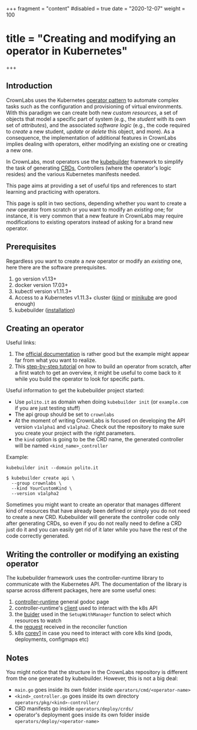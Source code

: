 +++
fragment = "content"
#disabled = true
date = "2020-12-07"
weight = 100
# title = "Creating and modifying an operator in Kubernetes"
+++



## Introduction

CrownLabs uses the Kubernetes [operator pattern](https://kubernetes.io/docs/concepts/extend-kubernetes/operator/ "operator pattern") to automate complex tasks such as the configuration and provisioning of virtual environments.
With this paradigm we can create both new _custom resources_, a set of objects that model a specific part of system (e.g., the _student_ with its own set of _attributes_), and the associated _software logic_ (e.g., the code required to _create_ a new student, _update_ or _delete_ this object, and more).
As a consequence, the implementation of additional features in CrownLabs implies dealing with operators, either modifying an existing one or creating a new one.

In CrownLabs, most operators use the [kubebuilder](https://github.com/kubernetes-sigs/kubebuilder) framework to simplify the task of generating [CRDs](https://kubernetes.io/docs/tasks/extend-kubernetes/custom-resources/custom-resource-definitions/ "CRDs"), Controllers (where the operator\'s logic resides) and the various Kubernetes manifests needed.

This page aims at providing a set of useful tips and references to start learning and practicing with operators.

This page is split in two sections, depending whether you want to create a _new_ operator from scratch or you want to modify an _existing_ one; for instance, it is very common that a new feature in CrownLabs may require modifications to existing operators instead of asking for a brand new operator.


## Prerequisites
Regardless you want to create a _new_ operator or modify an _existing_ one,  here there are the software prerequisites.

1. go version v1.13+
2. docker version 17.03+
3. kubectl version v1.11.3+
4. Access to a Kubernetes v1.11.3+ cluster ([kind](https://kind.sigs.k8s.io/ "kind") or [minikube](https://minikube.sigs.k8s.io/docs/ "minikube") are good enough)
5. kubebuilder ([installation](https://book.kubebuilder.io/quick-start.html#installation "installation"))


## Creating an operator

Useful links:
1. The [official documentation](https://book.kubebuilder.io/quick-start.html) is rather good but the example might appear far from what you want to realize.
2. This [step-by-step tutorial](https://www.youtube.com/watch?v=KBTXBUVNF2I) on how to build an operator from scratch, after a first watch to get an overview, it might be useful to come back to it while you build the operator to look for specific parts.

Useful information to get the kubebuilder project started:
- Use `polito.it` as domain when doing `kubebuilder init` (or `example.com`  if you are just testing stuff)
- The api group should be set to `crownlabs`
- At the moment of writing CrownLabs is focused on developing the API version `v1alpha1` and `v1alpha2`. Check out the repository to make sure you create your project with the right parameters.
- the `kind` option is going to be the CRD name, the generated controller will be named `<kind_name>_controller`

Example:

```
kubebuilder init --domain polito.it
```

```
$ kubebuilder create api \
  --group crownlabs \
  --kind YourCustomKind \
  --version v1alpha2
```

Sometimes you might want to create an operator that manages different kind of resources that have already been defined or simply you do not need to create a new CRD.
Kubebuilder will generate the controller code only after generating CRDs, so even if you do not really need to define a CRD just do it and you can easily get rid of it later while you have the rest of the code correctly generated.


## Writing the controller or modifying an existing operator

The kubebuilder framework uses the controller-runtime library to communicate with the Kubernetes API. The documentation of the library is sparse across different packages, here are some useful ones:
1. [controller-runtime](https://godoc.org/sigs.k8s.io/controller-runtime "controller-runtime") general godoc page
2. controller-runtime\'s [client](https://godoc.org/sigs.k8s.io/controller-runtime/pkg/client "client") used to interact with the k8s API
3. the [buider](https://godoc.org/sigs.k8s.io/controller-runtime/pkg/builder "buider") used in the `SetupWithManager` function to select which resources to watch
4. the [request](https://godoc.org/sigs.k8s.io/controller-runtime/pkg/reconcile#Request "request") received in the reconciler function
5. k8s [corev1](https://godoc.org/k8s.io/api/core/v1 "corev1") in case you need to interact with core k8s kind (pods, deployments, configmaps etc)


## Notes

You might notice that the structure in the CrownLabs repository is different from the one generated by kubebuilder. However, this is not a big deal:
- `main.go` goes inside its own folder inside `operators/cmd/<operator-name>`
- `<kind>_controller.go` goes inside its own directory `operators/pkg/<kind>-controller/`
- CRD manifests go inside `operators/deploy/crds/`
- operator\'s deployment goes inside its own folder inside `operators/deploy/<operator-name>`
